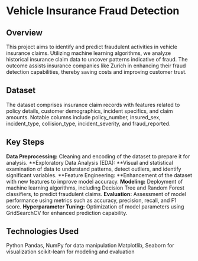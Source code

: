 # Vehicle Insurance Fraud Detection
## Overview
This project aims to identify and predict fraudulent activities in vehicle insurance claims. Utilizing machine learning algorithms, we analyze historical insurance claim data to uncover patterns indicative of fraud. The outcome assists insurance companies like Zurich in enhancing their fraud detection capabilities, thereby saving costs and improving customer trust.

## Dataset
The dataset comprises insurance claim records with features related to policy details, customer demographics, incident specifics, and claim amounts. Notable columns include policy_number, insured_sex, incident_type, collision_type, incident_severity, and fraud_reported.

## Key Steps
**Data Preprocessing:** Cleaning and encoding of the dataset to prepare it for analysis.
**Exploratory Data Analysis (EDA): **Visual and statistical examination of data to understand patterns, detect outliers, and identify significant variables.
**Feature Engineering: **Enhancement of the dataset with new features to improve model accuracy.
**Modeling:** Deployment of machine learning algorithms, including Decision Tree and Random Forest classifiers, to predict fraudulent claims.
**Evaluation:** Assessment of model performance using metrics such as accuracy, precision, recall, and F1 score.
**Hyperparameter Tuning:** Optimization of model parameters using GridSearchCV for enhanced prediction capability.
## Technologies Used
Python
Pandas, NumPy for data manipulation
Matplotlib, Seaborn for visualization
scikit-learn for modeling and evaluation
